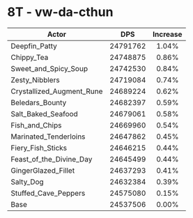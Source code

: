 # 8T - vw-da-cthun
| Actor | DPS | Increase |
|---|:---:|:---:|
|Deepfin_Patty|24791762|1.04%|
|Chippy_Tea|24748875|0.86%|
|Sweet_and_Spicy_Soup|24742530|0.84%|
|Zesty_Nibblers|24719084|0.74%|
|Crystallized_Augment_Rune|24689224|0.62%|
|Beledars_Bounty|24682397|0.59%|
|Salt_Baked_Seafood|24679061|0.58%|
|Fish_and_Chips|24669960|0.54%|
|Marinated_Tenderloins|24647862|0.45%|
|Fiery_Fish_Sticks|24646215|0.44%|
|Feast_of_the_Divine_Day|24645499|0.44%|
|GingerGlazed_Fillet|24637293|0.41%|
|Salty_Dog|24632384|0.39%|
|Stuffed_Cave_Peppers|24575080|0.15%|
|Base|24537506|0.00%|
